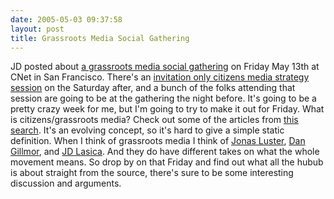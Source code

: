 ```yaml
---
date: 2005-05-03 09:37:58
layout: post
title: Grassroots Media Social Gathering
---
```


JD posted about [a grassroots media social gathering](http://www.darknet.com/2005/04/grassroots_medi.html) on Friday May 13th at CNet in San Francisco. There's an [invitation only citizens media strategy session](http://www.newmediamusings.com/blog/2005/03/citizens_media_.html) on the Saturday after, and a bunch of the folks attending that session are going to be at the gathering the night before. It's going to be a pretty crazy week for me, but I'm going to try to make it out for Friday. What is citizens/grassroots media? Check out some of the articles from [this search](http://www.feedster.com/search.php?hl=en&ie=UTF-8&limit=15&q=%22citizen+media%22+OR+%22grassroots+media%22&sort=date). It's an evolving concept, so it's hard to give a simple static definition. When I think of grassroots media I think of [Jonas Luster](http://www.jluster.org/), [Dan Gillmor](http://dangillmor.typepad.com/), and [JD Lasica](http://jd.typepad.com/). And they do have different takes on what the whole movement means. So drop by on that Friday and find out what all the hubub is about straight from the source, there's sure to be some interesting discussion and arguments.
